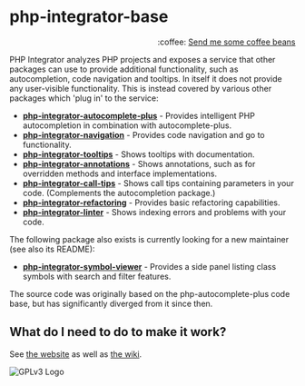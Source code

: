 # php-integrator-base
<p align="right">
:coffee:
<a href="https://www.paypal.com/cgi-bin/webscr?cmd=_s-xclick&hosted_button_id=YKTNLZCRHMRTJ">Send me some coffee beans</a>
</p>

PHP Integrator analyzes PHP projects and exposes a service that other packages can use to provide additional functionality, such as autocompletion, code navigation and tooltips. In itself it does
not provide any user-visible functionality. This is instead covered by various other packages which
'plug in' to the service:
  * **[php-integrator-autocomplete-plus](https://github.com/Gert-dev/php-integrator-autocomplete-plus)** - Provides intelligent PHP autocompletion in combination with autocomplete-plus.
  * **[php-integrator-navigation](https://github.com/Gert-dev/php-integrator-navigation)** - Provides code navigation and go to functionality.
  * **[php-integrator-tooltips](https://github.com/Gert-dev/php-integrator-tooltips)** - Shows tooltips with documentation.
  * **[php-integrator-annotations](https://github.com/Gert-dev/php-integrator-annotations)** - Shows annotations, such as for overridden methods and interface implementations.
  * **[php-integrator-call-tips](https://github.com/Gert-dev/php-integrator-call-tips)** - Shows call tips containing parameters in your code. (Complements the autocompletion package.)
  * **[php-integrator-refactoring](https://github.com/Gert-dev/php-integrator-refactoring)** - Provides basic refactoring capabilities.
  * **[php-integrator-linter](https://github.com/Gert-dev/php-integrator-linter)** - Shows indexing errors and problems with your code.

The following package also exists is currently looking for a new maintainer (see also its README):
  * **[php-integrator-symbol-viewer](https://github.com/tocjent/php-integrator-symbol-viewer)** - Provides a side panel listing class symbols with search and filter features.

The source code was originally based on the php-autocomplete-plus code base, but has significantly diverged from it since then.

## What do I need to do to make it work?
See [the website](https://php-integrator.github.io/#what-do-i-need) as well as [the wiki](https://github.com/Gert-dev/php-integrator-base/wiki).

![GPLv3 Logo](http://gplv3.fsf.org/gplv3-127x51.png)
